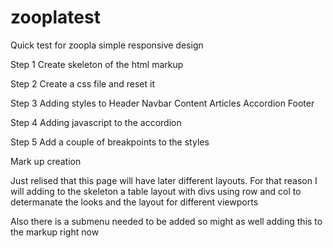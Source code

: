 # zooplatest
Quick test for zoopla simple responsive design

Step 1 
 Create skeleton of the html markup
 
Step 2 
  Create a css file and reset it
  
Step 3 
  Adding styles to 
    Header
    Navbar
    Content
      Articles
      Accordion
    Footer
    
Step 4
  Adding javascript to the accordion

Step 5 
  Add a couple of breakpoints to the styles

Mark up creation

Just relised that this page will have later different layouts.
For that reason I will adding to the skeleton a table layout with divs using row and col to determanate the 
looks and the layout for different viewports


Also there is a submenu needed to be added so might as well adding this to the markup right now



  
  
